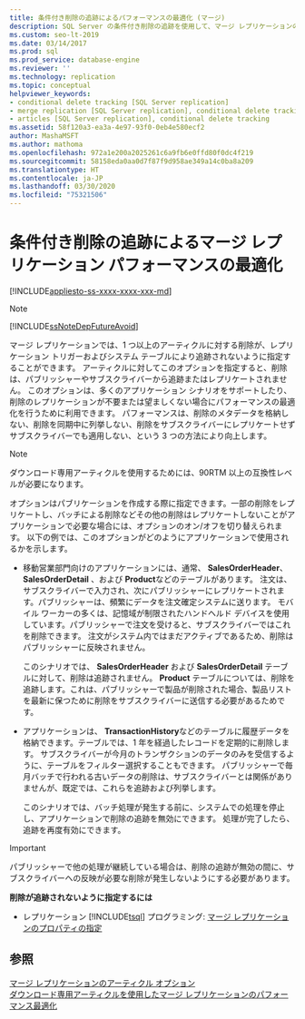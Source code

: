 ```yaml
---
title: 条件付き削除の追跡によるパフォーマンスの最適化 (マージ)
description: SQL Server の条件付き削除の追跡を使用して、マージ レプリケーションのパフォーマンスを最適化する方法について説明します。
ms.custom: seo-lt-2019
ms.date: 03/14/2017
ms.prod: sql
ms.prod_service: database-engine
ms.reviewer: ''
ms.technology: replication
ms.topic: conceptual
helpviewer_keywords:
- conditional delete tracking [SQL Server replication]
- merge replication [SQL Server replication], conditional delete tracking
- articles [SQL Server replication], conditional delete tracking
ms.assetid: 58f120a3-ea3a-4e97-93f0-0eb4e580ecf2
author: MashaMSFT
ms.author: mathoma
ms.openlocfilehash: 972a1e200a2025261c6a9fb6e0ffd80f0dc4f219
ms.sourcegitcommit: 58158eda0aa0d7f87f9d958ae349a14c0ba8a209
ms.translationtype: HT
ms.contentlocale: ja-JP
ms.lasthandoff: 03/30/2020
ms.locfileid: "75321506"
---
```

# <a name="optimize-merge-replication-performance-with-conditional-delete-tracking"></a>条件付き削除の追跡によるマージ レプリケーション パフォーマンスの最適化
[!INCLUDE[appliesto-ss-xxxx-xxxx-xxx-md](../../../includes/appliesto-ss-xxxx-xxxx-xxx-md.md)]
    
> [!NOTE]  
>  [!INCLUDE[ssNoteDepFutureAvoid](../../../includes/ssnotedepfutureavoid-md.md)]  
  
 マージ レプリケーションでは、1 つ以上のアーティクルに対する削除が、レプリケーション トリガーおよびシステム テーブルにより追跡されないように指定することができます。 アーティクルに対してこのオプションを指定すると、削除は、パブリッシャーやサブスクライバーから追跡またはレプリケートされません。 このオプションは、多くのアプリケーション シナリオをサポートしたり、削除のレプリケーションが不要または望ましくない場合にパフォーマンスの最適化を行うために利用できます。 パフォーマンスは、削除のメタデータを格納しない、削除を同期中に列挙しない、削除をサブスクライバーにレプリケートせずサブスクライバーでも適用しない、という 3 つの方法により向上します。  
  
> [!NOTE]  
>  ダウンロード専用アーティクルを使用するためには、90RTM 以上の互換性レベルが必要になります。  
  
 オプションはパブリケーションを作成する際に指定できます。一部の削除をレプリケートし、バッチによる削除などその他の削除はレプリケートしないことがアプリケーションで必要な場合には、オプションのオン/オフを切り替えられます。 以下の例では、このオプションがどのようにアプリケーションで使用されるかを示します。  
  
-   移動営業部門向けのアプリケーションには、通常、 **SalesOrderHeader**、 **SalesOrderDetail** 、および **Product**などのテーブルがあります。 注文は、サブスクライバーで入力され、次にパブリッシャーにレプリケートされます。パブリッシャーは、頻繁にデータを注文確定システムに送ります。 モバイル ワーカーの多くは、記憶域が制限されたハンドヘルド デバイスを使用しています。パブリッシャーで注文を受けると、サブスクライバーではこれを削除できます。 注文がシステム内ではまだアクティブであるため、削除はパブリッシャーに反映されません。  
  
     このシナリオでは、 **SalesOrderHeader** および **SalesOrderDetail** テーブルに対して、削除は追跡されません。 **Product** テーブルについては、削除を追跡します。これは、パブリッシャーで製品が削除された場合、製品リストを最新に保つために削除をサブスクライバーに送信する必要があるためです。  
  
-   アプリケーションは、 **TransactionHistory**などのテーブルに履歴データを格納できます。テーブルでは、1 年を経過したレコードを定期的に削除します。 サブスクライバーが今月のトランザクションのデータのみを受信するように、テーブルをフィルター選択することもできます。 パブリッシャーで毎月バッチで行われる古いデータの削除は、サブスクライバーとは関係がありませんが、既定では、これらを追跡および列挙します。  
  
     このシナリオでは、バッチ処理が発生する前に、システムでの処理を停止し、アプリケーションで削除の追跡を無効にできます。 処理が完了したら、追跡を再度有効にできます。  
  
> [!IMPORTANT]  
>  パブリッシャーで他の処理が継続している場合は、削除の追跡が無効の間に、サブスクライバーへの反映が必要な削除が発生しないようにする必要があります。  
  
 **削除が追跡されないように指定するには**  
  
-   レプリケーション [!INCLUDE[tsql](../../../includes/tsql-md.md)] プログラミング: [マージ レプリケーションのプロパティの指定](../../../relational-databases/replication/merge/specify-merge-replication-properties.md)  
  
## <a name="see-also"></a>参照  
 [マージ レプリケーションのアーティクル オプション](../../../relational-databases/replication/merge/article-options-for-merge-replication.md)   
 [ダウンロード専用アーティクルを使用したマージ レプリケーションのパフォーマンス最適化](../../../relational-databases/replication/merge/optimize-merge-replication-performance-with-download-only-articles.md)  
  
  
